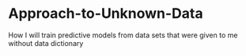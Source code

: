 # Approach-to-Unknown-Data
How I will train predictive models from data sets that were given to me without data dictionary
